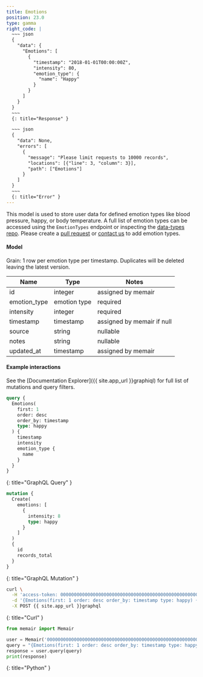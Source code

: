 ```yaml
---
title: Emotions
position: 23.0
type: gamma
right_code: |
  ~~~ json
  {
    "data": {
      "Emotions": [
        {
          "timestamp": "2018-01-01T00:00:00Z",
          "intensity": 80,
          "emotion_type": {
            "name": "Happy"
          }
        }
      ]
    }
  }
  ~~~
  {: title="Response" }

  ~~~ json
  {
    "data": None,
    "errors": [
      {
        "message": "Please limit requests to 10000 records",
        "locations": [{"line": 3, "column": 3}],
        "path": ["Emotions"]
      }
    ]
  }
  ~~~
  {: title="Error" }
---
```


This model is used to store user data for defined emotion types like blood pressure, happy, or body temperature. A full list of emotion types can be accessed using the `EmotionTypes` endpoint or inspecting the [data-types repo](https://github.com/memair/data-types/blob/master/emotion_types.yml). Please create a [pull request](https://github.com/memair/data-types/blob/master/emotion_types.yml) or [contact us](https://blog.memair.com/community/contact) to add emotion types.

#### Model

Grain: 1 row per emotion type per timestamp. Duplicates will be deleted leaving the latest version.

| Name | Type | Notes |
|-------|--------|---------|
| id | integer | assigned by memair |
| emotion_type | emotion type | required |
| intensity | integer | required |
| timestamp | timestamp | assigned by memair if null |
| source | string | nullable |
| notes | string | nullable |
| updated_at | timestamp | assigned by memair |

#### Example interactions

See the [Documentation Explorer]({{ site.app_url }}graphiql) for full list of mutations and query filters.

~~~ graphql
query {
  Emotions(
    first: 1
    order: desc
    order_by: timestamp
    type: happy
  ) {
    timestamp
    intensity
    emotion_type {
      name
    }
  }
}
~~~
{: title="GraphQL Query" }

~~~ graphql
mutation {
  Create(
    emotions: [
      {
        intensity: 8
        type: happy
      }
    ]
  )
  {
    id
    records_total
  }
}
~~~
{: title="GraphQL Mutation" }

~~~ bash
curl \
  -H 'access-token: 0000000000000000000000000000000000000000000000000000000000000000' \
  -d '{Emotions(first: 1 order: desc order_by: timestamp type: happy) {timestamp intensity emotion_type {name}}}' \
  -X POST {{ site.app_url }}graphql
~~~
{: title="Curl" }

~~~ python
from memair import Memair

user = Memair('0000000000000000000000000000000000000000000000000000000000000000')
query = "{Emotions(first: 1 order: desc order_by: timestamp type: happy) {timestamp intensity emotion_type {name}}}"
response = user.query(query)
print(response)
~~~
{: title="Python" }
